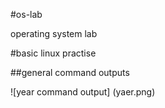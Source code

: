#os-lab

operating system lab

#basic linux practise

##general command outputs

![year command output] (yaer.png)

